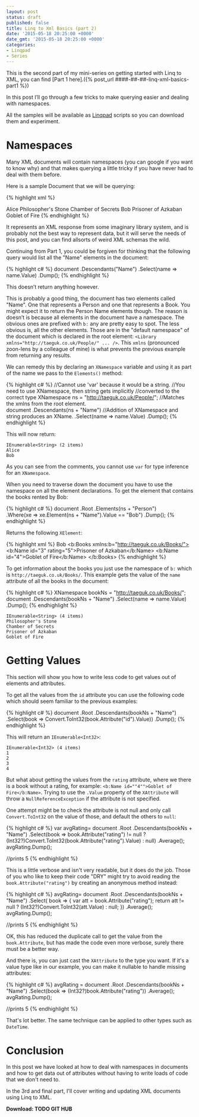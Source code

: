 ```yaml
---
layout: post
status: draft
published: false
title: Linq to Xml Basics (part 2)
date: '2015-05-18 20:25:00 +0000'
date_gmt: '2015-05-18 20:25:00 +0000'
categories:
- Linqpad
- Series
---
```


This is the second part of my mini-series on getting started with Linq to XML, you can find [Part 1 here].({% post_url ####-##-##-linq-xml-basics-part1 %}) 

In this post I’ll go through a few tricks to make querying easier and dealing with namespaces.

All the samples will be available as [Linqpad](http://linqpad.net) scripts so you can download them and experiment.

# Namespaces

Many XML documents will contain namespaces (you can google if you want to know why) and that makes querying a little tricky if you have never had to deal with them before.

Here is a sample Document that we will be querying:

{% highlight xml %}
<?xml version="1.0" encoding="UTF-8"?>
<Library xmlns="http://taeguk.co.uk/People/" xmlns:b="http://taeguk.co.uk/Books/">
  <Person id="1">
    <Name>Alice</Name>
    <b:Books>
      <b:Name id="1" rating="5">Philosopher's Stone</b:Name>
      <b:Name id="2" rating="5">Chamber of Secrets</b:Name>
    </b:Books>
  </Person>
  <Person id="2">
    <Name>Bob</Name>
    <b:Books>
      <b:Name id="3" rating="5">Prisoner of Azkaban</b:Name>
      <b:Name id="4">Goblet of Fire</b:Name>
    </b:Books>
  </Person>
</Library>
{% endhighlight %}

It represents an XML response from some imaginary library system, and is probably not the best way to represent data, but it will serve the needs of this post, and you can find allsorts of weird XML schemas the wild.

Continuing from Part 1, you could be forgiven for thinking that the following query would list all the "Name" elements in the document:

{% highlight c# %}
document
.Descendants("Name")
.Select(name => name.Value)
.Dump();
{% endhighlight %}

This doesn’t return anything however.

This is probably a good thing, the document has two elements called "Name". One that represents a Person and one that represents a Book. You might expect it to return the Person Name elements though. The reason is doesn’t is because all elements in the document have a namespace. The obvious ones are prefixed with `b:` any are pretty easy to spot. The less obvious is, all the other elements. Those are in the "default namespace" of the document which is declared in the root element: `<Library xmlns="http://taeguk.co.uk/People/" ... />`. This `xmlns` (pronounced zoon-lens by a colleague of mine) is what prevents the previous example from returning any results.

We can remedy this by declaring an `XNamespace` variable and using it as part of the name we pass to the `Elements()` method:

{% highlight c# %}
//Cannot use 'var' because it would be a string.
//You need to use XNamespace, then string gets implicitly 
//converted to the correct type
XNamespace ns = "http://taeguk.co.uk/People/";  //Matches the xmlns from the root element.  
document
.Descendants(ns + "Name")        //Addition of XNamespace and string produces an XName.
.Select(name => name.Value)
.Dump();
{% endhighlight %}

This will now return:

    IEnumerable<String> (2 items) 
    Alice 
    Bob 

As you can see from the comments, you cannot use `var` for type inference for an `XNamespace`.

When you need to traverse down the document you have to use the namespace on all the element declarations. To get the element that contains the books rented by Bob:

{% highlight c# %}
document
.Root
.Elements(ns + "Person")		
.Where(xe => xe.Element(ns + "Name").Value == "Bob")
.Dump();
{% endhighlight %}

Returns the following `XElement`:

{% highlight xml %}
<Person id="2" xmlns="http://taeguk.co.uk/People/">
  <Name>Bob</Name>
  <b:Books xmlns:b="http://taeguk.co.uk/Books/">
    <b:Name id="3" rating="5">Prisoner of Azkaban</b:Name>
    <b:Name id="4">Goblet of Fire</b:Name>
  </b:Books>
</Person>
{% endhighlight %}

To get information about the books you just use the namespace of `b:` which is `http://taeguk.co.uk/Books/`. This example gets the value of the `name` attribute of all the books in the document:

{% highlight c# %}
XNamespace bookNs = "http://taeguk.co.uk/Books/";
document
.Descendants(bookNs + "Name")
.Select(name => name.Value)
.Dump();
{% endhighlight %}

    IEnumerable<String> (4 items) 
    Philosopher's Stone 
    Chamber of Secrets 
    Prisoner of Azkaban 
    Goblet of Fire 

# Getting Values

This section will show you how to write less code to get values out of elements and attributes.

To get all the values from the `id` attribute you can use the following code which should seem familiar to the previous examples:

{% highlight c# %}
document
.Root
.Descendants(bookNs + "Name")
.Select(book => Convert.ToInt32(book.Attribute("id").Value))
.Dump();
{% endhighlight %}

This will return an `IEnumerable<Int32>`:
  
    IEnumerable<Int32> (4 items) 
    1 
    2 
    3 
    4 

But what about getting the values from the `rating` attribute, where we there is a book without a rating, for example: `<b:Name id=""4"">Goblet of Fire</b:Name>`. Trying to use the `.Value` property of the `XAttribute` will throw a `NullReferenceException` if the attribute is not specified.
  
 One attempt might be to check the attribute is not null and only call `Convert.ToInt32` on the value of those, and default the others to `null`:
 
 {% highlight c# %}
 var avgRating= 
	document
	.Root
	.Descendants(bookNs + "Name")
	.Select(book => book.Attribute("rating") != null ? (Int32?)Convert.ToInt32(book.Attribute("rating").Value) : null)
	.Average();
avgRating.Dump();

//prints 5
{% endhighlight %}

This is a little verbose and isn't very readable, but it does do the job. Those of you who like to keep their code "DRY" might try to avoid reading the `book.Attribute("rating")` by creating an anonymous method instead: 

{% highlight c# %}
avgRating= 
	document
	.Root
	.Descendants(bookNs + "Name")
	.Select(
		book => 
			{
				var att = book.Attribute("rating");
				return
					att != null ? (Int32?)Convert.ToInt32(att.Value) : null;
			})
	.Average();
avgRating.Dump();

//prints 5
{% endhighlight %}

OK, this has reduced the duplicate call to get the value from the `book.Attribute`, but has made the code even more verbose, surely there must be a better way.

And there is, you can just cast the `XAttribute` to the type you want. If it's a value type like in our example, you can make it nullable to handle missing attributes:

{% highlight c# %}
avgRating = 
	document
	.Root
	.Descendants(bookNs + "Name")
	.Select(book => (Int32?)book.Attribute("rating"))
	.Average();
avgRating.Dump();

//prints 5
{% endhighlight %}

That's lot better. The same technique can be applied to other types such as `DateTime`.

# Conclusion

In this post we have looked at how to deal with namespaces in documents and how to get data out of attributes without having to write loads of code that we don't need to.

In the 3rd and final part, I'll cover writing and updating XML documents using Linq to XML.

**Download: TODO GIT HUB**
